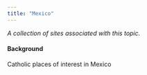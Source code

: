 ```yaml
---
title: "Mexico"
---
```



*A collection of sites associated with this topic.*

#### Background

Catholic places of interest in Mexico


